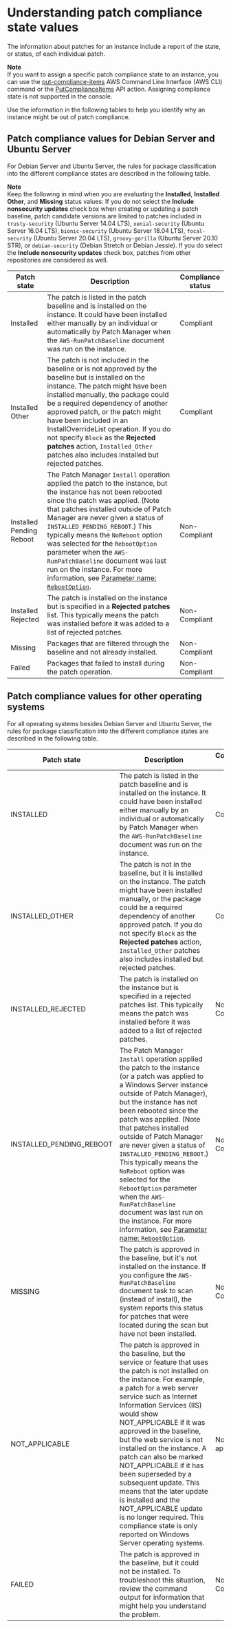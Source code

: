 # Understanding patch compliance state values<a name="about-patch-compliance-states"></a>

The information about patches for an instance include a report of the state, or status, of each individual patch\.

**Note**  
If you want to assign a specific patch compliance state to an instance, you can use the [put\-compliance\-items](https://docs.aws.amazon.com/cli/latest/reference/ssm/put-compliance-items.html) AWS Command Line Interface \(AWS CLI\) command or the [PutComplianceItems](https://docs.aws.amazon.com/systems-manager/latest/APIReference/API_PutComplianceItems.html) API action\. Assigning compliance state is not supported in the console\.

Use the information in the following tables to help you identify why an instance might be out of patch compliance\.

## Patch compliance values for Debian Server and Ubuntu Server<a name="patch-compliance-values-ubuntu"></a>

For Debian Server and Ubuntu Server, the rules for package classification into the different compliance states are described in the following table\.

**Note**  
Keep the following in mind when you are evaluating the **Installed**, **Installed Other**, and **Missing** status values: If you do not select the **Include nonsecurity updates** check box when creating or updating a patch baseline, patch candidate versions are limited to patches included in `trusty-security` \(Ubuntu Server 14\.04 LTS\), `xenial-security` \(Ubuntu Server 16\.04 LTS\), `bionic-security` \(Ubuntu Server 18\.04 LTS\), `focal-security` \(Ubuntu Server 20\.04 LTS\), `groovy-gorilla` \(Ubuntu Server 20\.10 STR\), or `debian-security` \(Debian Stretch or Debian Jessie\)\. If you do select the **Include nonsecurity updates** check box, patches from other repositories are considered as well\.


| Patch state | Description | Compliance status | 
| --- | --- | --- | 
| Installed |  The patch is listed in the patch baseline and is installed on the instance\. It could have been installed either manually by an individual or automatically by Patch Manager when the `AWS-RunPatchBaseline` document was run on the instance\.  | Compliant | 
| Installed Other |  The patch is not included in the baseline or is not approved by the baseline but is installed on the instance\. The patch might have been installed manually, the package could be a required dependency of another approved patch, or the patch might have been included in an InstallOverrideList operation\. If you do not specify `Block` as the **Rejected patches** action, `Installed_Other` patches also includes installed but rejected patches\.   | Compliant | 
| Installed Pending Reboot |  The Patch Manager `Install` operation applied the patch to the instance, but the instance has not been rebooted since the patch was applied\. \(Note that patches installed outside of Patch Manager are never given a status of `INSTALLED_PENDING_REBOOT`\.\) This typically means the `NoReboot` option was selected for the `RebootOption` parameter when the `AWS-RunPatchBaseline` document was last run on the instance\. For more information, see [Parameter name: `RebootOption`](patch-manager-about-aws-runpatchbaseline.md#patch-manager-about-aws-runpatchbaseline-parameters-norebootoption)\.  | Non\-Compliant | 
| Installed Rejected |  The patch is installed on the instance but is specified in a **Rejected patches** list\. This typically means the patch was installed before it was added to a list of rejected patches\.  | Non\-Compliant | 
| Missing |  Packages that are filtered through the baseline and not already installed\.  | Non\-Compliant | 
| Failed |  Packages that failed to install during the patch operation\.  | Non\-Compliant | 

## Patch compliance values for other operating systems<a name="patch-compliance-values"></a>

For all operating systems besides Debian Server and Ubuntu Server, the rules for package classification into the different compliance states are described in the following table\. 


|  Patch state | Description | Compliance value | 
| --- | --- | --- | 
| INSTALLED |  The patch is listed in the patch baseline and is installed on the instance\. It could have been installed either manually by an individual or automatically by Patch Manager when the `AWS-RunPatchBaseline` document was run on the instance\.  | Compliant | 
| INSTALLED\_OTHER |  The patch is not in the baseline, but it is installed on the instance\. The patch might have been installed manually, or the package could be a required dependency of another approved patch\. If you do not specify `Block` as the **Rejected patches** action, `Installed_Other` patches also includes installed but rejected patches\.  | Compliant | 
| INSTALLED\_REJECTED |  The patch is installed on the instance but is specified in a rejected patches list\. This typically means the patch was installed before it was added to a list of rejected patches\.  | Non\-Compliant | 
| INSTALLED\_PENDING\_REBOOT |  The Patch Manager `Install` operation applied the patch to the instance \(or a patch was applied to a Windows Server instance outside of Patch Manager\), but the instance has not been rebooted since the patch was applied\. \(Note that patches installed outside of Patch Manager are never given a status of `INSTALLED_PENDING_REBOOT`\.\) This typically means the `NoReboot` option was selected for the `RebootOption` parameter when the `AWS-RunPatchBaseline` document was last run on the instance\. For more information, see [Parameter name: `RebootOption`](patch-manager-about-aws-runpatchbaseline.md#patch-manager-about-aws-runpatchbaseline-parameters-norebootoption)\.  | Non\-Compliant | 
| MISSING |  The patch is approved in the baseline, but it's not installed on the instance\. If you configure the `AWS-RunPatchBaseline` document task to scan \(instead of install\), the system reports this status for patches that were located during the scan but have not been installed\.  | Non\-Compliant | 
| NOT\_APPLICABLE |  The patch is approved in the baseline, but the service or feature that uses the patch is not installed on the instance\. For example, a patch for a web server service such as Internet Information Services \(IIS\) would show NOT\_APPLICABLE if it was approved in the baseline, but the web service is not installed on the instance\. A patch can also be marked NOT\_APPLICABLE if it has been superseded by a subsequent update\. This means that the later update is installed and the NOT\_APPLICABLE update is no longer required\.  This compliance state is only reported on Windows Server operating systems\.   | Not applicable | 
| FAILED |  The patch is approved in the baseline, but it could not be installed\. To troubleshoot this situation, review the command output for information that might help you understand the problem\.  | Non\-Compliant | 